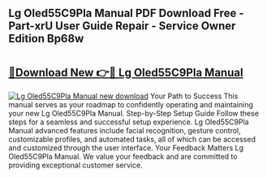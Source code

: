 ## Lg Oled55C9Pla Manual PDF Download Free - Part-xrU User Guide Repair - Service Owner Edition Bp68w

# <h2><a href="http://cf14309.oget.top/?id=Lg+Oled55C9Pla+Manual">🔗Download New 👉🔴 Lg Oled55C9Pla Manual</a></h2>

[![Lg Oled55C9Pla Manual new download](https://i.imgur.com/5g1atiW.png)](http://cf14309.oget.top/?id=Lg+Oled55C9Pla+Manual)
Your Path to Success This manual serves as your roadmap to confidently operating and maintaining your new Lg Oled55C9Pla Manual. Step-by-Step Setup Guide Follow these steps for a seamless and successful setup experience. Lg Oled55C9Pla Manual advanced features include facial recognition, gesture control, customizable profiles, and automated tasks, all of which can be accessed and customized through the user interface. Your Feedback Matters Lg Oled55C9Pla Manual. We value your feedback and are committed to providing exceptional customer service.
